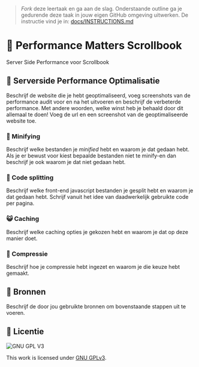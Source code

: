 > _Fork_ deze leertaak en ga aan de slag. Onderstaande outline ga je gedurende deze taak in jouw eigen GitHub omgeving uitwerken. De instructie vind je in: [docs/INSTRUCTIONS.md](docs/INSTRUCTIONS.md)

# 🎉 Performance Matters Scrollbook
Server Side Performance voor Scrollbook

## 🍿 Serverside Performance Optimalisatie
Beschrijf de website die je hebt geoptimaliseerd, voeg screenshots van de performance audit voor en na het uitvoeren en beschrijf de verbeterde performance. Met andere woorden, welke winst heb je behaald door dit allemaal te doen! Voeg de url en een screenshot van de geoptimaliseerde website toe. 

### 🙊 Minifying
Beschrijf welke bestanden je _minified_ hebt en waarom je dat gedaan hebt. Als je er bewust voor kiest bepaalde bestanden niet te minify-en dan beschrijf je ook waarom je dat niet gedaan hebt.

### 🦈 Code splitting
Beschrijf welke front-end javascript bestanden je gesplit hebt en waarom je dat gedaan hebt. Schrijf vanuit het idee van daadwerkelijk gebruikte code per pagina.

### 😺 Caching
Beschrijf welke caching opties je gekozen hebt en waarom je dat op deze manier doet.

### 🍊 Compressie
Beschrijf hoe je compressie hebt ingezet en waarom je die keuze hebt gemaakt.

## 🌲 Bronnen
Beschrijf de door jou gebruikte bronnen om bovenstaande stappen uit te voeren.

## 🚀 Licentie

![GNU GPL V3](https://www.gnu.org/graphics/gplv3-127x51.png)

This work is licensed under [GNU GPLv3](./LICENSE).
